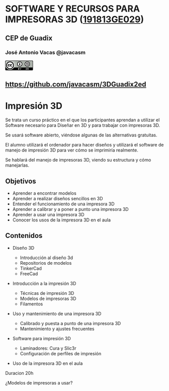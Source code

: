 # SOFTWARE Y RECURSOS PARA IMPRESORAS 3D ([191813GE029](https://www.juntadeandalucia.es/educacion/secretariavirtual/consultaCEP/actividad/191813GE029/))

## CEP de Guadix


### José Antonio Vacas @javacasm

![CCbySA](images/CCbySQ_88x31.png)

## https://github.com/javacasm/3DGuadix2ed
# Impresión 3D

Se trata un curso práctico en el que los participantes aprendan a utilizar el Software necesario para Diseñar en 3D y para trabajar con impresoras 3D.

Se usará software abierto, viéndose algunas de las alternativas gratuitas.

El alumno utilizará el ordenador para hacer diseños y utilizará el software de manejo de impresión 3D para ver cómo se imprimiría realmente.

Se hablará del manejo de impresoras 3D, viendo su estructura y cómo manejarlas.

## Objetivos

* Aprender a encontrar modelos
* Aprender a realizar diseños sencillos en 3D​
* Entender el funcionamiento de una impresora 3D
* Aprender a calibrar y a poner a punto una impresora 3D
* Aprender a usar una impresora 3D
* Conocer los usos de la impresora 3D en el aula

## Contenidos

* Diseño 3D
  * Introducción al diseño 3d
  * Repositorios de modelos
  * TinkerCad
  * FreeCad


* Introducción a la impresión 3D
  * Técnicas de impresión 3D
  * Modelos de impresoras 3D
  * Filamentos


* Uso y mantenimiento de una impresora 3D
  * Calibrado y puesta a punto de una impresora 3D
  * Mantenimiento y ajustes frecuentes


* Software para impresión 3D  
    * Laminadores: Cura y Slic3r
    * Configuración de perfiles de impresión

* Uso de la impresora 3D en el aula

Duracion 20h

¿Modelos de impresoras a usar?
